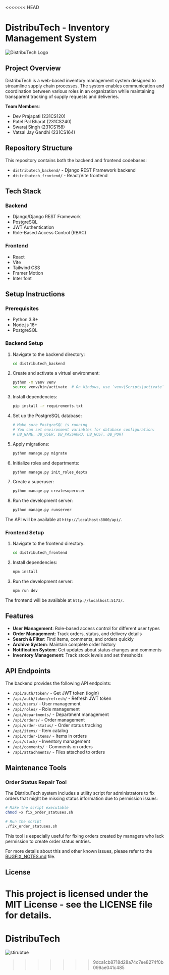<<<<<<< HEAD
# DistribuTech - Inventory Management System

<img src="https://via.placeholder.com/300x100.png?text=DistribuTech+Logo" alt="DistribuTech Logo" style="display: block; margin: 0 auto;">

## Project Overview

DistribuTech is a web-based inventory management system designed to streamline supply chain processes. The system enables communication and coordination between various roles in an organization while maintaining transparent tracking of supply requests and deliveries.

**Team Members**:
- Dev Prajapati (231CS120)
- Patel Pal Bharat (231CS240)
- Swaraj Singh (231CS158)
- Vatsal Jay Gandhi (231CS164)

## Repository Structure

This repository contains both the backend and frontend codebases:

- `distributech_backend/` - Django REST Framework backend
- `distributech_frontend/` - React/Vite frontend

## Tech Stack

### Backend
- Django/Django REST Framework
- PostgreSQL
- JWT Authentication
- Role-Based Access Control (RBAC)

### Frontend
- React
- Vite
- Tailwind CSS
- Framer Motion
- Inter font

## Setup Instructions

### Prerequisites
- Python 3.8+
- Node.js 16+
- PostgreSQL

### Backend Setup

1. Navigate to the backend directory:
   ```bash
   cd distributech_backend
   ```

2. Create and activate a virtual environment:
   ```bash
   python -m venv venv
   source venv/bin/activate  # On Windows, use `venv\Scripts\activate`
   ```

3. Install dependencies:
   ```bash
   pip install -r requirements.txt
   ```

4. Set up the PostgreSQL database:
   ```bash
   # Make sure PostgreSQL is running
   # You can set environment variables for database configuration:
   # DB_NAME, DB_USER, DB_PASSWORD, DB_HOST, DB_PORT
   ```

5. Apply migrations:
   ```bash
   python manage.py migrate
   ```

6. Initialize roles and departments:
   ```bash
   python manage.py init_roles_depts
   ```

7. Create a superuser:
   ```bash
   python manage.py createsuperuser
   ```

8. Run the development server:
   ```bash
   python manage.py runserver
   ```

The API will be available at `http://localhost:8000/api/`.

### Frontend Setup

1. Navigate to the frontend directory:
   ```bash
   cd distributech_frontend
   ```

2. Install dependencies:
   ```bash
   npm install
   ```

3. Run the development server:
   ```bash
   npm run dev
   ```

The frontend will be available at `http://localhost:5173/`.

## Features

- **User Management**: Role-based access control for different user types
- **Order Management**: Track orders, status, and delivery details
- **Search & Filter**: Find items, comments, and orders quickly
- **Archive System**: Maintain complete order history
- **Notification System**: Get updates about status changes and comments
- **Inventory Management**: Track stock levels and set thresholds

## API Endpoints

The backend provides the following API endpoints:

- `/api/auth/token/` - Get JWT token (login)
- `/api/auth/token/refresh/` - Refresh JWT token
- `/api/users/` - User management
- `/api/roles/` - Role management
- `/api/departments/` - Department management
- `/api/orders/` - Order management
- `/api/order-status/` - Order status tracking
- `/api/items/` - Item catalog
- `/api/order-items/` - Items in orders
- `/api/stock/` - Inventory management
- `/api/comments/` - Comments on orders
- `/api/attachments/` - Files attached to orders

## Maintenance Tools

### Order Status Repair Tool

The DistribuTech system includes a utility script for administrators to fix orders that might be missing status information due to permission issues:

```bash
# Make the script executable
chmod +x fix_order_statuses.sh

# Run the script
./fix_order_statuses.sh
```

This tool is especially useful for fixing orders created by managers who lack permission to create order status entries.

For more details about this and other known issues, please refer to the [BUGFIX_NOTES.md](./BUGFIX_NOTES.md) file.

## License

This project is licensed under the MIT License - see the LICENSE file for details.
=======
# DistribuTech

![stirubtue](https://github.com/user-attachments/assets/731293ec-4940-4eff-9fc4-a00c1f99d3dc)
>>>>>>> 9dca1cb8718d28a74c7ee8274f0b099ae041c485
